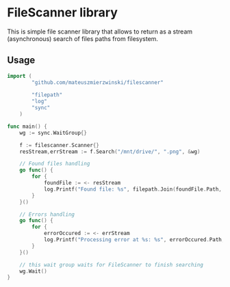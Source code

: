 # FileScanner library

This is simple file scanner library that allows to return as a stream (asynchronous) search of files paths from filesystem.

## Usage

```go
import (
	    "github.com/mateuszmierzwinski/filescanner"
		
		"filepath"
		"log"
		"sync"
	)

func main() {
    wg := sync.WaitGroup{}

    f := filescanner.Scanner{}
	resStream,errStream := f.Search("/mnt/drive/", ".png", &wg)

	// Found files handling
	go func() {
	    for {
		    foundFile := <- resStream
			log.Printf("Found file: %s", filepath.Join(foundFile.Path, foundFile.Name))
        }   	
    }()

	// Errors handling
    go func() {
        for {
            errorOccured := <- errStream
            log.Printf("Processing error at %s: %s", errorOccured.Path, errorOccured.Err.Error())
        }   	
    }()

	// this wait group waits for FileScanner to finish searching
    wg.Wait()
}
```